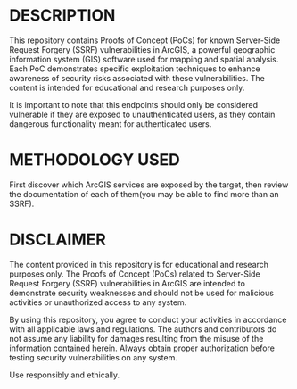 # DESCRIPTION
This repository contains Proofs of Concept (PoCs) for known Server-Side Request Forgery (SSRF) vulnerabilities in ArcGIS, a powerful geographic information system (GIS) software used for mapping and spatial analysis. Each PoC demonstrates specific exploitation techniques to enhance awareness of security risks associated with these vulnerabilities. The content is intended for educational and research purposes only.

It is important to note that this endpoints should only be considered vulnerable if they are exposed to unauthenticated users, as they contain dangerous functionality meant for authenticated users. 

# METHODOLOGY USED
First discover which ArcGIS services are exposed by the target, then review the documentation of each of them(you may be able to find more than an SSRF).

# DISCLAIMER
The content provided in this repository is for educational and research purposes only. The Proofs of Concept (PoCs) related to Server-Side Request Forgery (SSRF) vulnerabilities in ArcGIS are intended to demonstrate security weaknesses and should not be used for malicious activities or unauthorized access to any system.

By using this repository, you agree to conduct your activities in accordance with all applicable laws and regulations. The authors and contributors do not assume any liability for damages resulting from the misuse of the information contained herein. Always obtain proper authorization before testing security vulnerabilities on any system.

Use responsibly and ethically.

